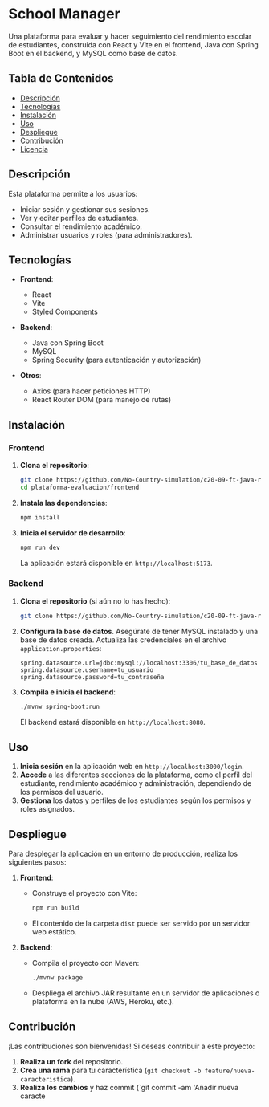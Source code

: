 # School Manager

Una plataforma para evaluar y hacer seguimiento del rendimiento escolar de estudiantes, construida con React y Vite en el frontend, Java con Spring Boot en el backend, y MySQL como base de datos.

## Tabla de Contenidos

- [Descripción](#descripción)
- [Tecnologías](#tecnologías)
- [Instalación](#instalación)
- [Uso](#uso)
- [Despliegue](#despliegue)
- [Contribución](#contribución)
- [Licencia](#licencia)

## Descripción

Esta plataforma permite a los usuarios:

- Iniciar sesión y gestionar sus sesiones.
- Ver y editar perfiles de estudiantes.
- Consultar el rendimiento académico.
- Administrar usuarios y roles (para administradores).

## Tecnologías

- **Frontend**:
  - React
  - Vite
  - Styled Components

- **Backend**:
  - Java con Spring Boot
  - MySQL
  - Spring Security (para autenticación y autorización)

- **Otros**:
  - Axios (para hacer peticiones HTTP)
  - React Router DOM (para manejo de rutas)

## Instalación

### Frontend

1. **Clona el repositorio**:

    ```bash
    git clone https://github.com/No-Country-simulation/c20-09-ft-java-react/FrontEnd
    cd plataforma-evaluacion/frontend
    ```

2. **Instala las dependencias**:

    ```bash
    npm install
    ```

3. **Inicia el servidor de desarrollo**:

    ```bash
    npm run dev
    ```

    La aplicación estará disponible en `http://localhost:5173`.

### Backend

1. **Clona el repositorio** (si aún no lo has hecho):

    ```bash
    git clone https://github.com/No-Country-simulation/c20-09-ft-java-react/BackEnd
    ```

2. **Configura la base de datos**. Asegúrate de tener MySQL instalado y una base de datos creada. Actualiza las credenciales en el archivo `application.properties`:

    ```properties
    spring.datasource.url=jdbc:mysql://localhost:3306/tu_base_de_datos
    spring.datasource.username=tu_usuario
    spring.datasource.password=tu_contraseña
    ```

3. **Compila e inicia el backend**:

    ```bash
    ./mvnw spring-boot:run
    ```

    El backend estará disponible en `http://localhost:8080`.

## Uso

1. **Inicia sesión** en la aplicación web en `http://localhost:3000/login`.
2. **Accede** a las diferentes secciones de la plataforma, como el perfil del estudiante, rendimiento académico y administración, dependiendo de los permisos del usuario.
3. **Gestiona** los datos y perfiles de los estudiantes según los permisos y roles asignados.

## Despliegue

Para desplegar la aplicación en un entorno de producción, realiza los siguientes pasos:

1. **Frontend**:
    - Construye el proyecto con Vite:

        ```bash
        npm run build
        ```

    - El contenido de la carpeta `dist` puede ser servido por un servidor web estático.

2. **Backend**:
    - Compila el proyecto con Maven:

        ```bash
        ./mvnw package
        ```

    - Despliega el archivo JAR resultante en un servidor de aplicaciones o plataforma en la nube (AWS, Heroku, etc.).

## Contribución

¡Las contribuciones son bienvenidas! Si deseas contribuir a este proyecto:

1. **Realiza un fork** del repositorio.
2. **Crea una rama** para tu característica (`git checkout -b feature/nueva-caracteristica`).
3. **Realiza los cambios** y haz commit (`git commit -am 'Añadir nueva caracte
